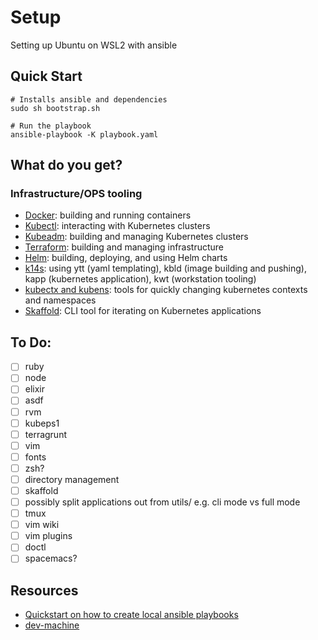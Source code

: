 # Setup
Setting up Ubuntu on WSL2 with ansible

## Quick Start

```
# Installs ansible and dependencies
sudo sh bootstrap.sh

# Run the playbook
ansible-playbook -K playbook.yaml
```

## What do you get?

### Infrastructure/OPS tooling

- [Docker](https://www.docker.com/): building and running containers
- [Kubectl](https://kubernetes.io/): interacting with Kubernetes clusters
- [Kubeadm](https://github.com/kubernetes/kubeadm): building and managing Kubernetes clusters
- [Terraform](https://www.terraform.io/): building and managing infrastructure
- [Helm](https://helm.sh): building, deploying, and using Helm charts
- [k14s](https://k14s.io/): using ytt (yaml templating), kbld (image building and pushing), kapp (kubernetes application), kwt (workstation tooling)
- [kubectx and kubens](https://kubectx.dev): tools for quickly changing kubernetes contexts and namespaces
- [Skaffold](https://github.com/GoogleContainerTools/skaffold): CLI tool for iterating on Kubernetes applications
## To Do:

- [ ] ruby
- [ ] node
- [ ] elixir
- [ ] asdf
- [ ] rvm
- [ ] kubeps1
- [ ] terragrunt
- [ ] vim
- [ ] fonts
- [ ] zsh?
- [ ] directory management
- [ ] skaffold
- [ ] possibly split applications out from utils/ e.g. cli mode vs full mode
- [ ] tmux
- [ ] vim wiki
- [ ] vim plugins
- [ ] doctl
- [ ] spacemacs?

## Resources
- [Quickstart on how to create local ansible playbooks](https://www.tricksofthetrades.net/2017/10/02/ansible-local-playbooks/)
- [dev-machine](https://github.com/SteveEdson/dev-machine)

